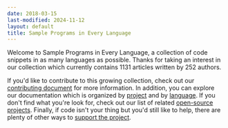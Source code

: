 ```yaml
---
date: 2018-03-15
last-modified: 2024-11-12
layout: default
title: Sample Programs in Every Language
---
```


Welcome to Sample Programs in Every Language, a collection of code snippets in as many languages as possible. Thanks for taking an interest in our collection which currently contains 1131 articles written by 252 authors.

If you'd like to contribute to this growing collection, check out our [contributing document](https://github.com/TheRenegadeCoder/sample-programs/blob/master/.github/CONTRIBUTING.md) for more information. In addition, you can explore our documentation which is organized by [project](/projects) and by [language](/languages). If you don't find what you're look for, check out our list of related [open-source projects](/related). Finally, if code isn't your thing but you'd still like to help, there are plenty of other ways to [support the project](https://therenegadecoder.com/updates/5-ways-you-can-support-the-renegade-coder/).